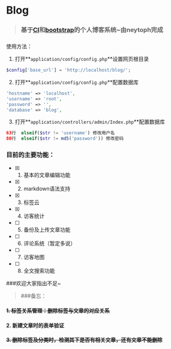 # Blog

> ### 基于[CI](http://codeigniter.org.cn)和[bootstrap](http://www.bootcss.com/)的个人博客系统~由neytoph完成

###
使用方法：

1. 打开**`application/config/config.php`**设置网页根目录

  ```php
  $config['base_url'] = 'http://localhost/blog/';
  ```
2. 打开**`application/config/config.php`**配置数据库

  ```php
  'hostname' => 'localhost',
  'username' => 'root',
  'password' => '',
  'database' => 'blog',
  ```
3. 打开**`application/controllers/admin/Index.php`**配置数据库

  ```php
  63行  elseif($str != 'username') 修改用户名
  80行  elseif($str != md5('password')) 修改密码
  ```
  
### 目前的主要功能：

- [x] 1. 基本的文章编辑功能
- [x] 2. markdown语法支持
- [x] 3. 标签云
- [x] 4. 访客统计
- [ ] 5. 备份及上传文章功能
- [ ] 6. 评论系统（暂定多说）
- [ ] 7. 访客地图
- [ ] 8. 全文搜索功能

###欢迎大家指出不足~

> ###备忘：
#### ~~1. 标签关系管理：删除标签与文章的对应关系~~
#### 2. 新建文章时的表单验证
#### ~~3. 删除标签及分类时，检测其下是否有相关文章，还有文章不能删除~~
